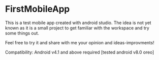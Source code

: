 # FirstMobileApp

This is a test mobile app created with android studio.
The idea is not yet known as it is a small project to get familiar with the workspace and try some things out. 

Feel free to try it and share with me your opinion and ideas-improvments!

Compatibility:
Android v4.1 and above required
[tested android v8.0 oreo]
